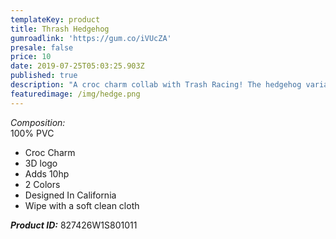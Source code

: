 ```yaml
---
templateKey: product
title: Thrash Hedgehog
gumroadlink: 'https://gum.co/iVUcZA'
presale: false
price: 10
date: 2019-07-25T05:03:25.903Z
published: true
description: "A croc charm collab with Trash Racing! The hedgehog variant. \U0001F994"
featuredimage: /img/hedge.png
---
```

_Composition:_\
100% PVC

* Croc Charm
* 3D logo
* Adds 10hp
* 2 Colors
* Designed In California
* Wipe with a soft clean cloth

**_Product ID:_** 827426W1S801011

